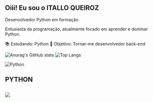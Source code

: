 ## Oiii! Eu sou o ITALLO QUEIROZ
Desenvolvedor Python em formação

Entusiasta da programação, atualmente focado em aprender e dominar Python.

📚 Estudando: Python
🚀 Objetivo: Tornar-me desenvolvedor back-end

![Anurag's GitHub stats](https://github-readme-stats.vercel.app/api?username=Itallo-queiroz&show_icons=true&theme=transparent)  ![Top Langs](https://github-readme-stats.vercel.app/api/top-langs/?username=Itallo-queiroz&layout=compact&show_icons=true&theme=transparent)

![Python](https://img.icons8.com/color/100/000000/python.png)
##   PYTHON

##

  <a href="https://instagram.com/italloo.q" target="_blank"><img src="https://img.shields.io/badge/-Instagram-%23E4405F?style=for-the-badge&logo=instagram&logoColor=white" target="_blank"></a>

 
  
